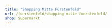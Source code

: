 ```yaml
---
title: "Shopping Mitte Fürstenfeld"
url: /fuerstenfeld/shopping-mitte-fuerstenfeld/
shop: Supermarkt
---
```

